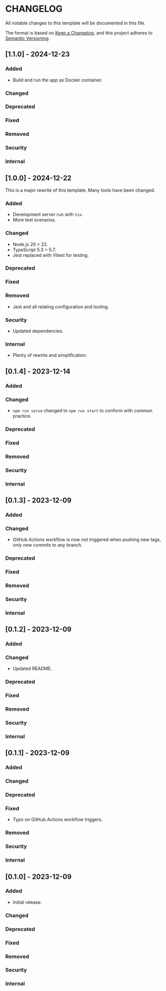 # CHANGELOG

All notable changes to this template will be documented in this file.

The format is based on [Keep a Changelog](https://keepachangelog.com/en/1.0.0/),
and this project adheres to [Semantic Versioning](https://semver.org/spec/v2.0.0.html).

## [1.1.0] - 2024-12-23

### Added

- Build and run the app as Docker container.

### Changed

### Deprecated

### Fixed

### Removed

### Security

### Internal

## [1.0.0] - 2024-12-22

This is a major rewrite of this template. Many tools have been changed.

### Added

- Development server run with `tsx`.
- More test scenarios.

### Changed

- Node.js 20 > 22.
- TypeScript 5.3 > 5.7.
- Jest replaced with Vitest for testing.

### Deprecated

### Fixed

### Removed

- Jest and all relating configuration and tooling.

### Security

- Updated dependencies.

### Internal

- Plenty of rewrite and simplification.

## [0.1.4] - 2023-12-14

### Added

### Changed

- `npm run serve` changed to `npm run start` to conform with common practice.

### Deprecated

### Fixed

### Removed

### Security

### Internal

## [0.1.3] - 2023-12-09

### Added

### Changed

- GitHub Actions workflow is now not triggered when pushing new tags, only new commits to any branch.

### Deprecated

### Fixed

### Removed

### Security

### Internal

## [0.1.2] - 2023-12-09

### Added

### Changed

- Updated README.

### Deprecated

### Fixed

### Removed

### Security

### Internal

## [0.1.1] - 2023-12-09

### Added

### Changed

### Deprecated

### Fixed

- Typo on GitHub Actions workflow triggers.

### Removed

### Security

### Internal

## [0.1.0] - 2023-12-09

### Added

- Initial release.

### Changed

### Deprecated

### Fixed

### Removed

### Security

### Internal
